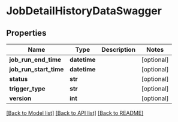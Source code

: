 # JobDetailHistoryDataSwagger

## Properties
Name | Type | Description | Notes
------------ | ------------- | ------------- | -------------
**job_run_end_time** | **datetime** |  | [optional] 
**job_run_start_time** | **datetime** |  | [optional] 
**status** | **str** |  | [optional] 
**trigger_type** | **str** |  | [optional] 
**version** | **int** |  | [optional] 

[[Back to Model list]](../README.md#documentation-for-models) [[Back to API list]](../README.md#documentation-for-api-endpoints) [[Back to README]](../README.md)

